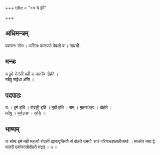 +++
title = "०५ य इमे"

+++
## अधिमन्त्रम्
पवमानः सोमः। असितः काश्यपो देवलो वा। गायत्री।

## मन्त्रः
य इ॒मे रोद॑सी म॒ही सं मा॒तरे॑व॒ दोह॑ते ।  
मदे॑षु सर्व॒धा अ॑सि ॥

## पदपाठः
यः । इ॒मे इति॑ । रोद॑सी॒ इति॑ । म॒ही इति॑ । सम् । मा॒तरा॑ऽइव । दोह॑ते ।  
मदे॑षु । स॒र्व॒ऽधाः । अ॒सि॒ ॥

## भाष्यम्
यः सोमः इमे मही महत्यौ रोदसी द्यावापृथिव्यौ सं दोहते उभयोः सारं परिगऋह्ळातीत्यर्थः । मातरेव यथा द्वे मातरौ एकोवत्सोदोहते तद्वत् ॥ ५ ॥